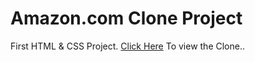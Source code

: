 # Amazon.com Clone Project

First HTML & CSS Project.
[Click Here](https://linktodocumentation) To view the Clone..
